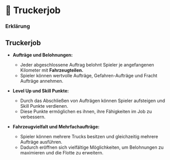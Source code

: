# 🚛 Truckerjob

### Erklärung <a href="#0-toc-title" id="0-toc-title"></a>

## Truckerjob

+ **Aufträge und Belohnungen:**
  - Jeder abgeschlossene Auftrag belohnt Spieler je angefangenen Kilometer mit **Fahrzeugteilen.**
  - Spieler können wertvolle Aufträge, Gefahren-Aufträge und Fracht Aufträge annehmen.
  
+ **Level Up und Skill Punkte:**
  - Durch das Abschließen von Aufträgen können Spieler aufsteigen und Skill Punkte verdienen.
  - Diese Punkte ermöglichen es ihnen, ihre Fähigkeiten im Job zu verbessern.
  
+ **Fahrzeugvielfalt und Mehrfachaufträge:**
  - Spieler können mehrere Trucks besitzen und gleichzeitig mehrere Aufträge ausführen.
  - Dadurch eröffnen sich vielfältige Möglichkeiten, um Belohnungen zu maximieren und die Flotte zu erweitern.
  